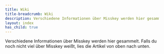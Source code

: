 ```yaml
---
title: Wiki
title-breadcrumb: Wiki
description: Verschiedene Informationen über Misskey werden hier gesammelt.
layout: index
has_child: true
---
```

Verschiedene Informationen über Misskey werden hier gesammelt.
Falls du noch nicht viel über Misskey weißt, lies die Artikel von oben nach unten.